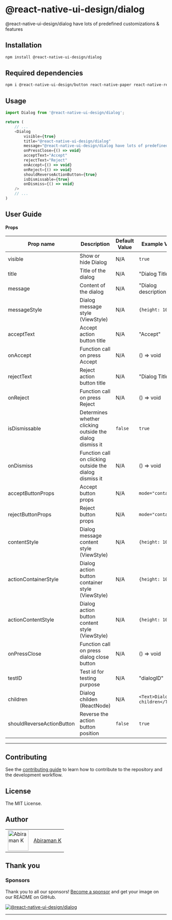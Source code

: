 # @react-native-ui-design/dialog

@react-native-ui-design/dialog have lots of predefined customizations & features

## Installation

```sh
npm install @react-native-ui-design/dialog
```

## Required dependencies
```sh
npm i @react-native-ui-design/button react-native-paper react-native-responsive-helper react-native-safe-area-context react-native-vector-icons
```

## Usage

```js
import Dialog from '@react-native-ui-design/dialog';

return (
    // ...
    <Dialog
        visible={true}
        title="@react-native-ui-design/dialog"
        message="@react-native-ui-design/dialog have lots of predefined customizations & features"
        onPressClose={() => void}
        acceptText="Accept"
        rejectText="Reject"
        onAccept={() => void}
        onReject={() => void}
        shouldReverseActionButton={true}
        isDismissable={true}
        onDismiss={() => void}
    />
    // ...
)

```

## User Guide

#### Props
| Prop name                     | Description                                                 | Default Value    | Example Value                    | Required |
| ----------------------------- | ----------------------------------------------------------- | ---------------- | -------------------------------- | -------- |
| visible                       | Show or hide Dialog                                         | N/A              | `true`                           | ✅       |
| title                         | Title of the dialog                                         | N/A              | "Dialog Title"                   | ❌       |
| message                       | Content of the dialog                                       | N/A              | "Dialog description"             | ❌       |
| messageStyle                  | Dialog message style (ViewStyle)                            | N/A              | `{height: 100}`                  | ❌       |
| acceptText                    | Accept action button title                                  | N/A              | "Accept"                         | ❌       |
| onAccept                      | Function call on press Accept                               | N/A              | () => void                       | ❌       |
| rejectText                    | Reject action button title                                  | N/A              | "Dialog Title"                   | ❌       |
| onReject                      | Function call on press Reject                               | N/A              | () => void                       | ❌       |
| isDismissable                 | Determines whether clicking outside the dialog dismiss it   | `false`          | `true`                           | ❌       |
| onDismiss                     | Function call on clicking outside the dialog dismiss it     | N/A              | () => void                       | ❌       |
| acceptButtonProps             | Accept button props                                         | N/A              | `mode="contained"`               | ❌       |
| rejectButtonProps             | Reject button props                                         | N/A              | `mode="contained"`               | ❌       |
| contentStyle                  | Dialog message content style (ViewStyle)                    | N/A              | `{height: 100}`                  | ❌       |
| actionContainerStyle          | Dialog action button container style (ViewStyle)            | N/A              | `{height: 100}`                  | ❌       |
| actionContentStyle            | Dialog action button content style (ViewStyle)              | N/A              | `{height: 100}`                  | ❌       |
| onPressClose                  | Function call on press dialog close button                  | N/A              | () => void                       | ❌       |
| testID                        | Test id for testing purpose                                 | N/A              | "dialogID"                       | ❌       |
| children                      | Dialog childen (ReactNode)                                  | N/A              | `<Text>Dialog children</Text>`   | ❌       |
| shouldReverseActionButton     | Reverse the action button position                          | `false`          | `true`                           | ❌       |

---

## Contributing

See the [contributing guide](CONTRIBUTING.md) to learn how to contribute to the repository and the development workflow.

## License

The MIT License.

## Author

<table>
  <tr>
    <td >
      <img src="https://avatars.githubusercontent.com/u/41302126?v=4" width="64" height="64" alt="Abiraman K">
    </td>
    <td>
      <a href="https://github.com/Abiraman K">Abiraman K</a>
    </td>
  </tr>
</table>

## Thank you

### Sponsors

Thank you to all our sponsors! [Become a sponsor](https://opencollective.com/react-native-ui-design-dialog#sponsor) and get your image on our README on GitHub.

<a href="https://opencollective.com/react-native-ui-design-dialog#sponsors" target="_blank"><img src="https://opencollective.com/react-native-ui-design-dialog/sponsors.svg?width=890" alt="@react-native-ui-design/dialog"></a>


---
